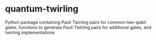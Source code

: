 # quantum-twirling
Python package containing Pauli Twirling pairs for common two-qubit gates, functions to generate Pauli Twirling pairs for additional gates, and twirling implementations
